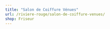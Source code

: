 ```yaml
---
title: "Salon de Coiffure Vénues"
url: /riviere-rouge/salon-de-coiffure-venues/
shop: Friseur
---
```


